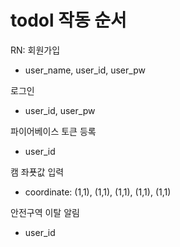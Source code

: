 # todol 작동 순서

RN: 회원가입

- user_name, user_id, user_pw



로그인

- user_id, user_pw



파이어베이스 토큰 등록

- user_id



캠 좌푯값 입력

- coordinate: (1,1), (1,1), (1,1), (1,1), (1,1)



안전구역 이탈 알림

- user_id